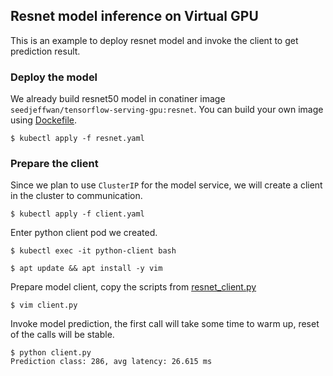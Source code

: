## Resnet model inference on Virtual GPU

This is an example to deploy resnet model and invoke the client to get prediction result.

### Deploy the model

We already build resnet50 model in conatiner image `seedjeffwan/tensorflow-serving-gpu:resnet`. You can build your own image using [Dockefile](./Dockerfile).

```shell
$ kubectl apply -f resnet.yaml
```

### Prepare the client

Since we plan to use `ClusterIP` for the model service, we will create a client in the cluster to communication.

```shell
$ kubectl apply -f client.yaml
```

Enter python client pod we created.

```shell
$ kubectl exec -it python-client bash

$ apt update && apt install -y vim
```

Prepare model client, copy the scripts from [resnet_client.py](./resnet_client.py)

```shell
$ vim client.py
```

Invoke model prediction, the first call will take some time to warm up, reset of the calls will be stable.

```shell
$ python client.py
Prediction class: 286, avg latency: 26.615 ms
```